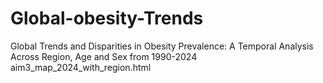 # Global-obesity-Trends
Global Trends and Disparities in Obesity Prevalence: A Temporal Analysis Across Region, Age and Sex from 1990-2024
aim3_map_2024_with_region.html
